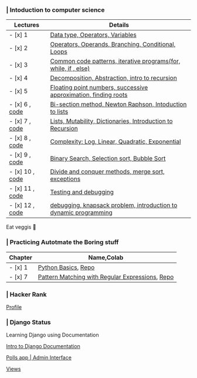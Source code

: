 ### **| Intoduction to computer science** 

Lectures  | Details 
---- | ------- 
- [x] 1 | [Data type, Operators, Variables](https://ocw.mit.edu/courses/electrical-engineering-and-computer-science/6-00-introduction-to-computer-science-and-programming-fall-2008/video-lectures/lecture-1) 
- [x] 2   | [Operators, Operands, Branching, Conditional, Loops](https://ocw.mit.edu/courses/electrical-engineering-and-computer-science/6-00-introduction-to-computer-science-and-programming-fall-2008/video-lectures/lecture-2/) 
- [x] 3   | [Common code patterns, iterative programs(for, while, if , else)](https://ocw.mit.edu/courses/electrical-engineering-and-computer-science/6-00-introduction-to-computer-science-and-programming-fall-2008/video-lectures/lecture-3/)
- [x] 4   | [Decomposition, Abstraction, intro to recursion](https://ocw.mit.edu/courses/electrical-engineering-and-computer-science/6-00-introduction-to-computer-science-and-programming-fall-2008/video-lectures/lecture-4/)
- [x] 5   | [Floating point numbers, successive approximation, finding roots](https://ocw.mit.edu/courses/electrical-engineering-and-computer-science/6-00-introduction-to-computer-science-and-programming-fall-2008/video-lectures/lecture-5/)
- [x] 6 , [code](https://github.com/iamdeepakram/IntroToCs/tree/master/Lec6)  | [Bi-section method, Newton Raphson, Intoduction to lists](https://ocw.mit.edu/courses/electrical-engineering-and-computer-science/6-00-introduction-to-computer-science-and-programming-fall-2008/video-lectures/lecture-6/)
- [x] 7 , [code](https://github.com/iamdeepakram/IntroToCs/tree/master/lec7) | [Lists, Mutability, Dictionaries, Introduction to Recursion](https://ocw.mit.edu/courses/electrical-engineering-and-computer-science/6-00-introduction-to-computer-science-and-programming-fall-2008/video-lectures/lecture-7/)
- [x] 8 , [code]()  | [Complexity: Log, Linear, Quadratic, Exponential](https://ocw.mit.edu/courses/electrical-engineering-and-computer-science/6-00-introduction-to-computer-science-and-programming-fall-2008/video-lectures/lecture-8/)
- [x] 9 , [code](https://github.com/iamdeepakram/IntroToCs/tree/master/lec9)  | [Binary Search, Selection sort, Bubble Sort](https://ocw.mit.edu/courses/electrical-engineering-and-computer-science/6-00-introduction-to-computer-science-and-programming-fall-2008/video-lectures/lecture-9/)
- [x] 10 , [code]()  | [Divide and conquer methods, merge sort, exceptions](https://ocw.mit.edu/courses/electrical-engineering-and-computer-science/6-00-introduction-to-computer-science-and-programming-fall-2008/video-lectures/lecture-10/)
- [x] 11 , [code]()  | [Testing and debugging](https://ocw.mit.edu/courses/electrical-engineering-and-computer-science/6-00-introduction-to-computer-science-and-programming-fall-2008/video-lectures/lecture-11/)
- [x] 12 , [code]()  | [debugging, knapsack problem, introduction to dynamic programming](https://ocw.mit.edu/courses/electrical-engineering-and-computer-science/6-00-introduction-to-computer-science-and-programming-fall-2008/video-lectures/lecture-12/)

Eat veggis :potato:


### **| Practicing Autotmate the Boring stuff** 

Chapter  | Name,Colab 
---- | ------- 
- [x] 1   | [Python Basics](https://automatetheboringstuff.com/2e/chapter1/), [Repo](https://github.com/iamdeepakram/py_practice/blob/master/atsb_chap_1.ipynb)
- [x] 7   | [Pattern Matching with Regular Expressions](https://automatetheboringstuff.com/2e/chapter7/), [Repo](https://github.com/iamdeepakram/py_practice/tree/master/atsb/chapter_7)


### **| Hacker Rank**   
[Profile](https://www.hackerrank.com/deepaksutrakar?hr_r=1)

### **| Django Status**
Learning Django using Documentation

[Intro to Django Documentation](https://docs.djangoproject.com/en/3.0/intro/tutorial01/)

[Polls app | Admin Interface](https://docs.djangoproject.com/en/3.0/intro/tutorial02/)

[Views](https://docs.djangoproject.com/en/3.0/intro/tutorial03/)
